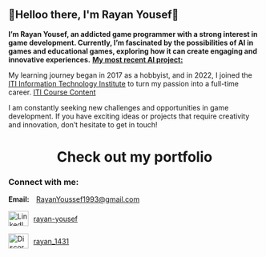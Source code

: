 
## 👋Helloo there, I'm Rayan Yousef👋
**I’m Rayan Yousef, an addicted game programmer with a strong interest in game development.
Currently, I’m fascinated by the possibilities of AI in games and educational games, exploring how it can create engaging and innovative experiences.** [**My most recent AI project:**](https://github.com/RayanYousef/My-Learning-Voyage/tree/Language-AI-Assistant?tab=readme-ov-file)

My learning journey began in 2017 as a hobbyist, and in 2022, I joined the [ITI Information Technology Institute](https://iti.gov.eg/about-us) to turn my passion into a full-time career. 
[ITI Course Content](https://rgateway.iti.gov.eg/Resources/Resources/GetResourceFile?PublicId=d30e0a2b-906d-44f8-9bf7-09a71bfccca7&Size=)

I am constantly seeking new challenges and opportunities in game development. If you have exciting ideas or projects that require creativity and innovation, don’t hesitate to get in touch!

<h1 align="center">
  <a href="https://rayan-yousef.webnode.page" style="text-decoration: none; color: inherit;">Check out my portfolio</a>
</h1>

<h3 align="left">Connect with me:</h3>

<div style="margin-bottom: 15px;">
  <strong>Email:</strong>
  <a href="mailto:RayanYoussef1993@gmail.com" style="margin-left: 10px;">RayanYoussef1993@gmail.com</a>
</div>

<div style="display: flex; align-items: center; margin-bottom: 15px;">
  <a href="https://www.linkedin.com/in/rayan-yousef/" target="blank" style="margin-right: 10px;">
    <img src="https://raw.githubusercontent.com/rahuldkjain/github-profile-readme-generator/master/src/images/icons/Social/linked-in-alt.svg" alt="LinkedIn" height="30" width="40" />
  </a>
  <a href="https://www.linkedin.com/in/rayan-yousef/" target="blank">rayan-yousef</a>
</div>

<div style="display: flex; align-items: center; margin-bottom: 15px;">
  <a href="https://discord.gg/rayan_1431" target="blank" style="margin-right: 10px;">
    <img src="https://raw.githubusercontent.com/rahuldkjain/github-profile-readme-generator/master/src/images/icons/Social/discord.svg" alt="Discord" height="30" width="40" />
  </a>
  <a href="https://discord.gg/rayan_1431" target="blank">rayan_1431</a>
</div>






<!-- Profile views counter with spacing -->
<!--<p align="center" style="margin-top: 30px;"> 
  <img src="https://komarev.com/ghpvc/?username=RayanYousef&label=Profile%20views&color=0e75b6&style=flat" alt="RayanYousef"/> 
</p>



